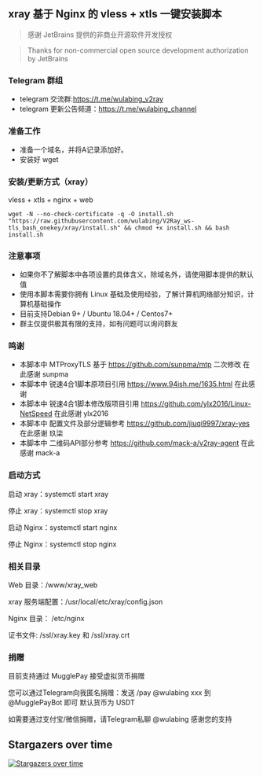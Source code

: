 ## xray 基于 Nginx 的 vless + xtls 一键安装脚本
> 感谢 JetBrains 提供的非商业开源软件开发授权

> Thanks for non-commercial open source development authorization by JetBrains

### Telegram 群组
* telegram 交流群:https://t.me/wulabing_v2ray 
* telegram 更新公告频道：https://t.me/wulabing_channel

### 准备工作
* 准备一个域名，并将A记录添加好。
* 安装好 wget

### 安装/更新方式（xray）
vless + xtls + nginx + web

```
wget -N --no-check-certificate -q -O install.sh "https://raw.githubusercontent.com/wulabing/V2Ray_ws-tls_bash_onekey/xray/install.sh" && chmod +x install.sh && bash install.sh
```

### 注意事项
* 如果你不了解脚本中各项设置的具体含义，除域名外，请使用脚本提供的默认值
* 使用本脚本需要你拥有 Linux 基础及使用经验，了解计算机网络部分知识，计算机基础操作
* 目前支持Debian 9+ / Ubuntu 18.04+ / Centos7+
* 群主仅提供极其有限的支持，如有问题可以询问群友

### 鸣谢

* 本脚本中 MTProxyTLS 基于 https://github.com/sunpma/mtp 二次修改 在此感谢 sunpma
* 本脚本中 锐速4合1脚本原项目引用 https://www.94ish.me/1635.html 在此感谢
* 本脚本中 锐速4合1脚本修改版项目引用 https://github.com/ylx2016/Linux-NetSpeed 在此感谢 ylx2016
* 本脚本中 配置文件及部分逻辑参考 https://github.com/jiuqi9997/xray-yes 在此感谢 玖柒
* 本脚本中 二维码API部分参考 https://github.com/mack-a/v2ray-agent  在此感谢 mack-a

### 启动方式

启动 xray：systemctl start xray

停止 xray：systemctl stop xray

启动 Nginx：systemctl start nginx

停止 Nginx：systemctl stop nginx

### 相关目录

Web 目录：/www/xray_web

xray 服务端配置：/usr/local/etc/xray/config.json

Nginx 目录： /etc/nginx

证书文件: /ssl/xray.key 和 /ssl/xray.crt

### 捐赠

目前支持通过 MugglePay 接受虚拟货币捐赠

您可以通过Telegram向我匿名捐赠：发送 /pay @wulabing xxx 到 @MugglePayBot 即可 默认货币为 USDT

如需要通过支付宝/微信捐赠，请Telegram私聊 @wulabing 感谢您的支持

## Stargazers over time

[![Stargazers over time](https://starchart.cc/wulabing/V2Ray_ws-tls_bash_onekey.svg)](https://starchart.cc/wulabing/V2Ray_ws-tls_bash_onekey)